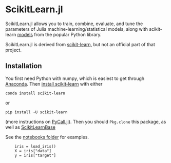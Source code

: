 # ScikitLearn.jl

ScikitLearn.jl allows you to train, combine, evaluate, and tune the parameters
of Julia machine-learning/statistical models, along with scikit-learn
[models](http://scikit-learn.org/stable/modules/classes.html) from the popular
Python library.

ScikitLearn.jl is derived from [scikit-learn](http://scikit-learn.org/stable/),
but not an official part of that project.

## Installation

You first need Python with numpy, which is easiest to get through [Anaconda](https://www.continuum.io/downloads). Then [install scikit-learn](http://scikit-learn.org/stable/install.html) with either

`conda install scikit-learn`

or 

`pip install -U scikit-learn`

(more instructions on [PyCall.jl](https://github.com/stevengj/PyCall.jl#installation)). Then you should `Pkg.clone` this package, as well as [ScikitLearnBase](https://github.com/cstjean/ScikitLearnBase.jl)

See the [notebooks folder](notebooks/) for examples.


```
    iris = load_iris()
    X = iris["data"]
    y = iris["target"]
```
